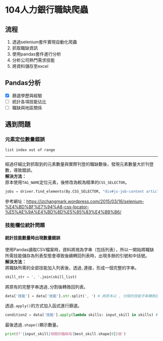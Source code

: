 # 104人力銀行職缺爬蟲
## 流程
1. 透過selenium套件實現自動化爬蟲
2. 抓取職缺資訊
3. 使用pandas套件進行分析
4. 分析公司熱門需求技能
5. 將資料儲存至excel

## Pandas分析
- [x] 篩選學歷與經驗
- [ ] 統計各項技能佔比
- [ ] 職缺與地區關係
## 遇到問題
### 元素定位數量錯誤
```
list index out of range
```
---
經過仔細比對抓取到的元素數量與實際刊登的職缺數後，發現元素數量大於刊登數，導致錯誤。  
**解決方法：**  
原本使用`TAG_NAME`定位元素，後修改為較為精準的`CSS_SELECTOR`。  
```python
jobs = driver.find_elements(By.CSS_SELECTOR, "div#js-job-content article")
```
參考網址：https://jzchangmark.wordpress.com/2015/03/16/selenium-%E4%BD%BF%E7%94%A8-css-locator-%E5%AE%9A%E4%BD%8D%E5%85%83%E4%BB%B6/
### 技能欄位統計問題
#### 統計技能數量時出現數量錯誤
使用Pandas讀取CSV檔案時，資料將視為字串（包括列表），所以一開始將職缺所需技能儲存為列表型態會導致後續轉回列表時，出現多餘的引號和中括號。  
**解決方法：**  
將職缺所需的全部技能加入列表後，透過`,`連接，形成一個完整的字串。  
```python
skill_str = ', '.join(skill_list)
```
將原有的完整字串透過`,`分割後轉換回列表。  
```python
data['技能'] = data['技能'].str.split(', ') # 將原本以 , 分隔的技能字串轉換回list
```
透過`.apply()`的方式加入函式進行篩選。  
```python
condition2 = data['技能'].apply(lambda skills: input_skill in skills) # 將list的每一項確認是否包含指定技能
```
最後透過`.shape()`顯示數量。
```python
print(f'{input_skill}相關的職缺有{best_skill.shape[0]}個')
```
